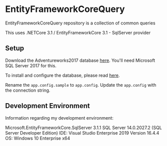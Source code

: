 # EntityFrameworkCoreQuery
EntityFrameworkCoreQuery repository is a collection of common queries

This uses .NETCore 3.1 / EntityFrameworkCore 3.1 - SqlServer provider

## Setup

Download the Adventureworks2017 database [here](https://github.com/Microsoft/sql-server-samples/releases/tag/adventureworks).  You'll need Microsoft SQL Server 2017 for this.

To install and configure the database, please read [here](https://docs.microsoft.com/en-us/sql/samples/adventureworks-install-configure?view=sql-server-ver15).

Rename the `app.config.sample` to `app.config`. Update the `app.config` with the connection string.

## Development Environment

Information regarding my development environment:

Microsoft.EntityFrameworkCore.SqlServer 3.1.1
SQL Server 14.0.2027.2  (SQL Server Developer Edition)
IDE: Visual Studio Enterprise 2019 Version 16.4.4
OS: Windows 10 Enterprise x64

